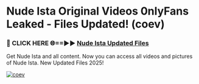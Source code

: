 # Nude Ista Original Videos 0nlyFans Leaked - Files Updated! (coev)

<h3>🔴 CLICK HERE 🌐==►► <a href="https://tinyurl.com/52m3yx9h" rel="nofollow">Nude Ista Updated Files</a></h3>

Get Nude Ista and all content. Now you can access all videos and pictures of Nude Ista. New Updated Files 2025!

[![coev](https://i.imgur.com/TnHtlc8.gif)](https://tinyurl.com/52m3yx9h)
